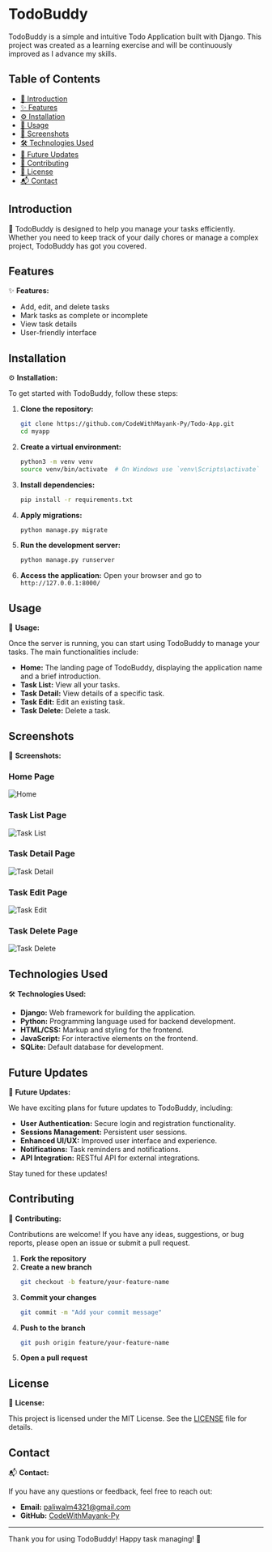 # TodoBuddy

TodoBuddy is a simple and intuitive Todo Application built with Django. This project was created as a learning exercise and will be continuously improved as I advance my skills.

## Table of Contents

- [📖 Introduction](#introduction)
- [✨ Features](#features)
- [⚙️ Installation](#installation)
- [🚀 Usage](#usage)
- [📸 Screenshots](#screenshots)
- [🛠 Technologies Used](#technologies-used)
- [🔮 Future Updates](#future-updates)
- [🤝 Contributing](#contributing)
- [📜 License](#license)
- [📬 Contact](#contact)

## Introduction

📖 TodoBuddy is designed to help you manage your tasks efficiently. Whether you need to keep track of your daily chores or manage a complex project, TodoBuddy has got you covered.

## Features

✨ **Features:**

- Add, edit, and delete tasks
- Mark tasks as complete or incomplete
- View task details
- User-friendly interface

## Installation

⚙️ **Installation:**

To get started with TodoBuddy, follow these steps:

1. **Clone the repository:**
    ```bash
    git clone https://github.com/CodeWithMayank-Py/Todo-App.git
    cd myapp
    ```

2. **Create a virtual environment:**
    ```bash
    python3 -m venv venv
    source venv/bin/activate  # On Windows use `venv\Scripts\activate`
    ```

3. **Install dependencies:**
    ```bash
    pip install -r requirements.txt
    ```

4. **Apply migrations:**
    ```bash
    python manage.py migrate
    ```

5. **Run the development server:**
    ```bash
    python manage.py runserver
    ```

6. **Access the application:**
    Open your browser and go to `http://127.0.0.1:8000/`

## Usage

🚀 **Usage:**

Once the server is running, you can start using TodoBuddy to manage your tasks. The main functionalities include:

- **Home:** The landing page of TodoBuddy, displaying the application name and a brief introduction.
- **Task List:** View all your tasks.
- **Task Detail:** View details of a specific task.
- **Task Edit:** Edit an existing task.
- **Task Delete:** Delete a task.

## Screenshots

📸 **Screenshots:**

### Home Page
![Home](screenshots/home.png)

### Task List Page
![Task List](screenshots/task_list.png)

### Task Detail Page
![Task Detail](screenshots/task_detail.png)

### Task Edit Page
![Task Edit](screenshots/task_edit.png)

### Task Delete Page
![Task Delete](screenshots/task_delete.png)

## Technologies Used

🛠 **Technologies Used:**

- **Django:** Web framework for building the application.
- **Python:** Programming language used for backend development.
- **HTML/CSS:** Markup and styling for the frontend.
- **JavaScript:** For interactive elements on the frontend.
- **SQLite:** Default database for development.

## Future Updates

🔮 **Future Updates:**

We have exciting plans for future updates to TodoBuddy, including:

- **User Authentication:** Secure login and registration functionality.
- **Sessions Management:** Persistent user sessions.
- **Enhanced UI/UX:** Improved user interface and experience.
- **Notifications:** Task reminders and notifications.
- **API Integration:** RESTful API for external integrations.

Stay tuned for these updates!

## Contributing

🤝 **Contributing:**

Contributions are welcome! If you have any ideas, suggestions, or bug reports, please open an issue or submit a pull request.

1. **Fork the repository**
2. **Create a new branch**
    ```bash
    git checkout -b feature/your-feature-name
    ```
3. **Commit your changes**
    ```bash
    git commit -m "Add your commit message"
    ```
4. **Push to the branch**
    ```bash
    git push origin feature/your-feature-name
    ```
5. **Open a pull request**

## License

📜 **License:**

This project is licensed under the MIT License. See the [LICENSE](LICENSE) file for details.

## Contact

📬 **Contact:**

If you have any questions or feedback, feel free to reach out:

- **Email:** paliwalm4321@gmail.com
- **GitHub:** [CodeWithMayank-Py](https://github.com/CodeWithMayank-Py)

---

Thank you for using TodoBuddy! Happy task managing! 🎉
